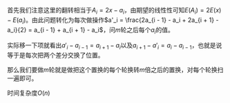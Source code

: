首先我们注意这里的翻转相当于$A_i = 2x - a_i$，由期望的线性性可知$E(A_i) = 2E(x) - E(a_i)$。由此问题转化为每次做操作$a'_i = \frac{2a_{i - 1} - a_i + 2a_{i + 1} - a_i}{2} = a_{i - 1} + a_{i + 1} - a_i$，问$m$轮之后每个$a_i$的值。

实际移一下项就看出$a'_i - a_{i - 1} = a_{i + 1} - a_i$以及$a_{i + 1} - a'_i = a_i - a_{i - 1}$，也就是说等于是每次把两个差分交换了位置。

那么我们要做$m$轮就是做把这个置换的每个轮换转$m$倍之后的置换，对每个轮换扫一遍即可。

时间复杂度$O(n)$